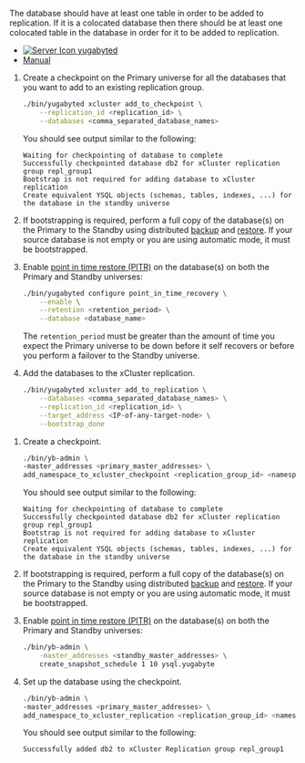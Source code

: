 <!--
+++
private = true
block_indexing = true
+++
-->

The database should have at least one table in order to be added to replication. If it is a colocated database then there should be at least one colocated table in the database in order for it to be added to replication.

<ul class="nav nav-tabs-alt nav-tabs-yb custom-tabs">
  <li>
    <a href="#yugabyted-add-db" class="nav-link active" id="yugabyted-add-db-tab" data-bs-toggle="tab"
      role="tab" aria-controls="yugabyted-add-db" aria-selected="true">
      <img src="/icons/database.svg" alt="Server Icon">
      yugabyted
    </a>
  </li>
  <li>
    <a href="#local-add-db" class="nav-link" id="local-add-db-tab" data-bs-toggle="tab"
      role="tab" aria-controls="local-add-db" aria-selected="false">
      <i class="icon-shell"></i>
      Manual
    </a>
  </li>
</ul>
<div class="tab-content">
  <div id="yugabyted-add-db" class="tab-pane fade show active" role="tabpanel" aria-labelledby="yugabyted-add-db-tab">

<!-- YugabyteD Add DB -->
1. Create a checkpoint on the Primary universe for all the databases that you want to add to an existing replication group.

    ```sh
    ./bin/yugabyted xcluster add_to_checkpoint \
        --replication_id <replication_id> \
        --databases <comma_separated_database_names>
    ```

    You should see output similar to the following:

    ```output
    Waiting for checkpointing of database to complete
    Successfully checkpointed database db2 for xCluster replication group repl_group1
    Bootstrap is not required for adding database to xCluster replication
    Create equivalent YSQL objects (schemas, tables, indexes, ...) for the database in the standby universe
    ```

1. If bootstrapping is required, perform a full copy of the database(s) on the Primary to the Standby using distributed [backup](../../../../reference/configuration/yugabyted/#backup) and [restore](../../../../reference/configuration/yugabyted/#restore). If your source database is not empty or you are using automatic mode, it must be bootstrapped.

1. Enable [point in time restore (PITR)](../../../../manage/backup-restore/point-in-time-recovery/) on the database(s) on both the Primary and Standby universes:

    ```sh
    ./bin/yugabyted configure point_in_time_recovery \
        --enable \
        --retention <retention_period> \
        --database <database_name>
    ```

    The `retention_period` must be greater than the amount of time you expect the Primary universe to be down before it self recovers or before you perform a failover to the Standby universe.

1. Add the databases to the xCluster replication.

    ```sh
    ./bin/yugabyted xcluster add_to_replication \
        --databases <comma_separated_database_names> \
        --replication_id <replication_id> \
        --target_address <IP-of-any-target-node> \
        --bootstrap_done
    ```

  </div>

  <div id="local-add-db" class="tab-pane fade " role="tabpanel" aria-labelledby="local-add-db-tab">

<!-- Manual Add DB -->

1. Create a checkpoint.

    ```sh
    ./bin/yb-admin \
    -master_addresses <primary_master_addresses> \
    add_namespace_to_xcluster_checkpoint <replication_group_id> <namespace_name>
    ```

    You should see output similar to the following:

    ```output
    Waiting for checkpointing of database to complete
    Successfully checkpointed database db2 for xCluster replication group repl_group1
    Bootstrap is not required for adding database to xCluster replication
    Create equivalent YSQL objects (schemas, tables, indexes, ...) for the database in the standby universe
    ```

1. If bootstrapping is required, perform a full copy of the database(s) on the Primary to the Standby using distributed [backup](../../../../reference/configuration/yugabyted/#backup) and [restore](../../../../reference/configuration/yugabyted/#restore). If your source database is not empty or you are using automatic mode, it must be bootstrapped.

1. Enable [point in time restore (PITR)](../../../../manage/backup-restore/point-in-time-recovery/) on the database(s) on both the Primary and Standby universes:

    ```sh
    ./bin/yb-admin \
        -master_addresses <standby_master_addresses> \
        create_snapshot_schedule 1 10 ysql.yugabyte
    ```

1. Set up the database using the checkpoint.

    ```sh
    ./bin/yb-admin \
    -master_addresses <primary_master_addresses> \
    add_namespace_to_xcluster_replication <replication_group_id> <namespace_name> <standby_master_addresses>
    ```

    You should see output similar to the following:

    ```output
    Successfully added db2 to xCluster Replication group repl_group1
    ```

  </div>
</div>
